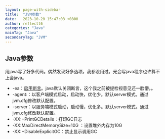```yaml
---
layout: page-with-sidebar
title:  "JVM参数"
date:   2023-10-20 15:47:03 +0800
author: reflectt6
categories: "Java"
mainTag: "Java"
secondaryTag: "JVM"
---
```


## Java参数

用java写了好多代码。偶然发现好多选项，我都没用过。光会写java程序也许算不上会java。

- -ea：[启用断言](https://blog.csdn.net/weixin_62458944/article/details/132069797)。java默认关闭断言，这个我之前被提检视意见还一脸懵。。
- -agent:：以客户端模式启动，启动快，优化少。默认server模式。通过jvm.cfg修改默认配置。
- -server：以服务端模式启动，启动慢，优化多。默认server模式。通过jvm.cfg修改默认配置。
- -XX:+PrintGCDetails：打印GC日志
- -XX:MaxDirectMemorySize=10G ：设置堆外内存为10G
- -XX:+DisableExplicitGC：禁止显示调用GC













